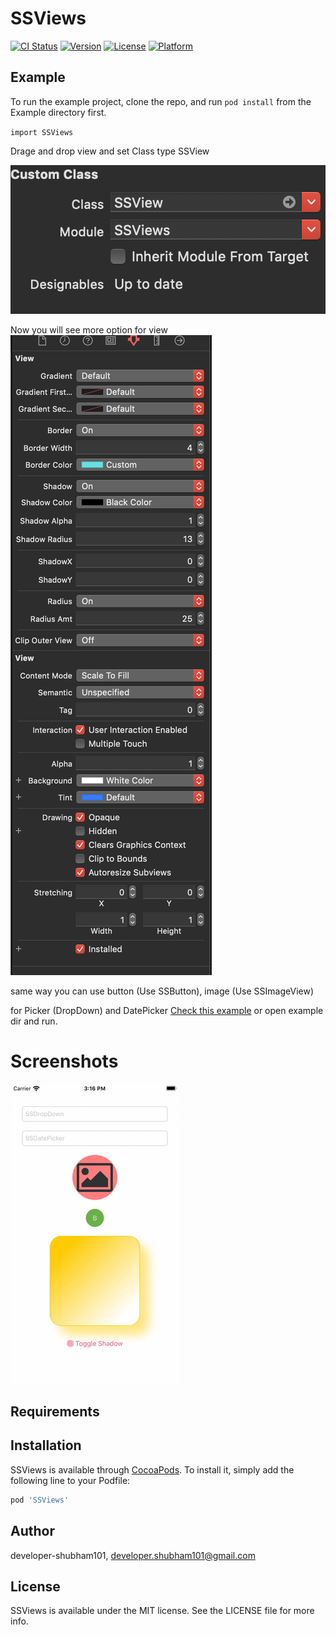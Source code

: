 # SSViews

[![CI Status](https://img.shields.io/travis/shubhamsharma95/SSViews.svg?style=flat)](https://travis-ci.org/shubhamsharma95/SSViews)
[![Version](https://img.shields.io/cocoapods/v/SSViews.svg?style=flat)](https://cocoapods.org/pods/SSViews)
[![License](https://img.shields.io/cocoapods/l/SSViews.svg?style=flat)](https://cocoapods.org/pods/SSViews)
[![Platform](https://img.shields.io/cocoapods/p/SSViews.svg?style=flat)](https://cocoapods.org/pods/SSViews)

## Example

To run the example project, clone the repo, and run `pod install` from the Example directory first.

`import SSViews`


Drage and drop view and set Class type SSView

![Set class](https://raw.githubusercontent.com/developer-shubham101/SSViews/master/screenshots/example-1.png?raw=true "Examples")

Now you will see more option for view
![Change options](https://raw.githubusercontent.com/developer-shubham101/SSViews/master/screenshots/example-2.png?raw=true "Examples")


same way you can use button (Use SSButton), image (Use SSImageView)


for Picker (DropDown) and DatePicker [Check this example](https://github.com/developer-shubham101/SSViews/blob/master/Example/SSViews/ViewController.swift) or open example dir and run. 


# Screenshots

![Login](https://raw.githubusercontent.com/developer-shubham101/SSViews/master/screenshots/SSViews.gif?raw=true "Examples")

## Requirements

## Installation

SSViews is available through [CocoaPods](https://cocoapods.org). To install
it, simply add the following line to your Podfile:

```ruby
pod 'SSViews'
```

## Author

developer-shubham101, developer.shubham101@gmail.com

## License

SSViews is available under the MIT license. See the LICENSE file for more info.
